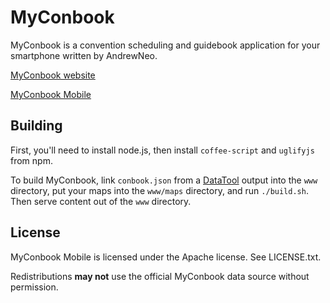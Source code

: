 MyConbook
=========
MyConbook is a convention scheduling and guidebook application for your smartphone written by AndrewNeo.

[MyConbook website](http://myconbook.net)

[MyConbook Mobile](http://m.myconbook.net)

Building
--------
First, you'll need to install node.js, then install `coffee-script` and `uglifyjs` from npm.

To build MyConbook, link `conbook.json` from a [DataTool](https://github.com/MyConbook/datatool) output into the `www` directory, put your maps into the `www/maps` directory, and run `./build.sh`. Then serve content out of the `www` directory.

License
-------
MyConbook Mobile is licensed under the Apache license. See LICENSE.txt.

Redistributions **may not** use the official MyConbook data source without permission.
